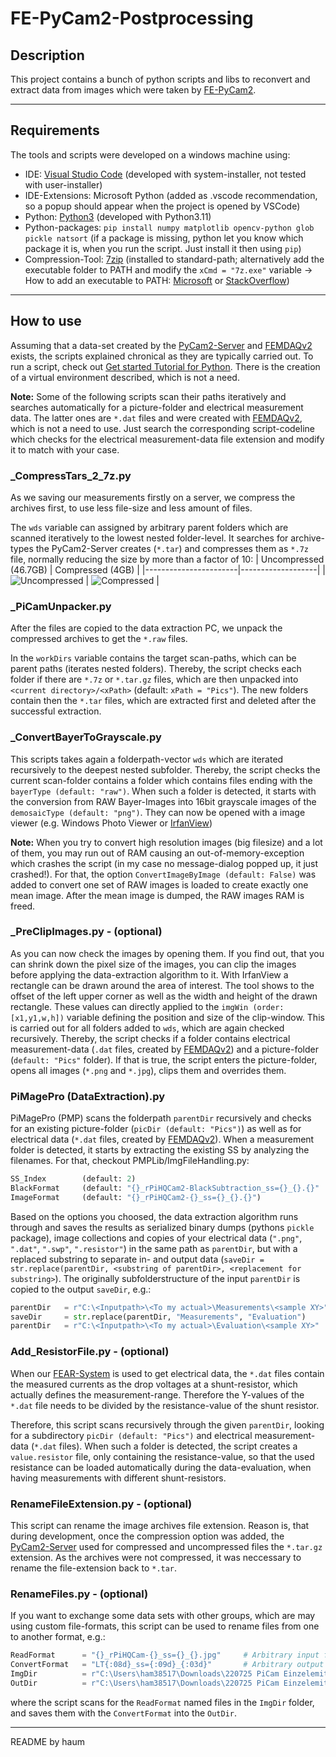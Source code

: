 
# FE-PyCam2-Postprocessing

## Description
This project contains a bunch of python scripts and libs to reconvert and extract data from images which were taken by [FE-PyCam2][PyCam-Server].



----

## Requirements
The tools and scripts were developed on a windows machine using:

- IDE: [Visual Studio Code][vscode] (developed with system-installer, not tested with user-installer)
- IDE-Extensions: Microsoft Python (added as .vscode recommendation, so a popup should appear when the project is opened by VSCode)
- Python: [Python3][python] (developed with Python3.11)
- Python-packages: ```pip install numpy matplotlib opencv-python glob pickle natsort``` (if a package is missing, python let you know which package it is, when you run the script. Just install it then using ```pip```)
- Compression-Tool: [7zip][7zip] (installed to standard-path; alternatively add the executable folder to PATH and modify the ```xCmd = "7z.exe"``` variable -> How to add an executable to PATH: [Microsoft][MicrosoftPATH] or [StackOverflow][StackOverflowPATH])



----

## How to use
Assuming that a data-set created by the [PyCam2-Server][PyCam-Server] and [FEMDAQv2][FEMDAQ] exists, the scripts explained chronical as they are typically carried out.
To run a script, check out [Get started Tutorial for Python][HowToPython]. There is the creation of a virtual environment described, which is not a need.

**Note:** Some of the following scripts scan their paths iteratively and searches automatically for a picture-folder and electrical measurement data. The latter ones are ```*.dat``` files and were created with [FEMDAQv2][FEMDAQ], which is not a need to use. Just search the corresponding script-codeline which checks for the electrical measurement-data file extension and modify it to match with your case.


### _CompressTars_2_7z.py
As we saving our measurements firstly on a server, we compress the archives first, to use less file-size and less amount of files.

The ```wds``` variable can assigned by arbitrary parent folders which are scanned iteratively to the lowest nested folder-level. It searches for archive-types the PyCam2-Server creates (```*.tar```) and compresses them as ```*.7z``` file, normally reducing the size by more than a factor of 10:
| Uncompressed (46.7GB) | Compressed (4GB) |
|-----------------------|-------------------|
| ![Uncompressed](https://github.com/Dephrilibrium/FE-PyCam2-Postprocessing/assets/89015665/73af95c0-21e7-4c30-8a5a-99fab72a73ab) | ![Compressed](https://github.com/Dephrilibrium/FE-PyCam2-Postprocessing/assets/89015665/da989c77-40aa-4108-b439-678996f1743e) |




### _PiCamUnpacker.py
After the files are copied to the data extraction PC, we unpack the compressed archives to get the ```*.raw``` files.

In the ```workDirs``` variable contains the target scan-paths, which can be parent paths (iterates nested folders). Thereby, the script checks each folder if there are ```*.7z``` or ```*.tar.gz``` files, which are then unpacked into ```<current directory>/<xPath>``` (default: ```xPath = "Pics"```). The new folders contain then the ```*.tar``` files, which are extracted first and deleted after the successful extraction.


### _ConvertBayerToGrayscale.py
This scripts takes again a folderpath-vector ```wds``` which are iterated recursively to the deepest nested subfolder. Thereby, the script checks the current scan-folder contains a folder which contains files ending with the ```bayerType (default: "raw")```. When such a folder is detected, it starts with the conversion from RAW Bayer-Images into 16bit grayscale images of the ```demosaicType (default: "png")```. They can now be opened with a image viewer (e.g. Windows Photo Viewer or [IrfanView][IrfanView])

**Note:** When you try to convert high resolution images (big filesize) and a lot of them, you may run out of RAM causing an out-of-memory-exception which crashes the script (in my case no message-dialog popped up, it just crashed!). For that, the option ```ConvertImageByImage (default: False)``` was added to convert one set of RAW images is loaded to create exactly one mean image. After the mean image is dumped, the RAW images RAM is freed.


### _PreClipImages.py - (optional)
As you can now check the images by opening them. If you find out, that you can shrink down the pixel size of the images, you can clip the images before applying the data-extraction algorithm to it. With IrfanView a rectangle can be drawn around the area of interest. The tool shows to the offset of the left upper corner as well as the width and height of the drawn rectangle. These values can directly applied to the ```imgWin (order: [x1,y1,w,h])``` variable defining the position and size of the clip-window.
This is carried out for all folders added to ```wds```, which are again checked recursively. Thereby, the script checks if a folder contains electrical measurement-data (```.dat``` files, created by [FEMDAQv2][FEMDAQ]) and a picture-folder (```default: "Pics"``` folder). If that is true, the script enters the picture-folder, opens all images (```*.png``` and ```*.jpg```), clips them and overrides them.


### PiMagePro (DataExtraction).py
PiMagePro (PMP) scans the folderpath ```parentDir``` recursively and checks for an existing picture-folder (```picDir (default: "Pics")```) as well as for electrical data (```*.dat``` files, created by [FEMDAQv2][FEMDAQ]). When a measurement folder is detected, it starts by extracting the existing SS by analyzing the filenames. For that, checkout PMPLib/ImgFileHandling.py:
```python
SS_Index        (default: 2)
BlackFormat     (default: "{}_rPiHQCam2-BlackSubtraction_ss={}_{}.{}"
ImageFormat     (default: "{}_rPiHQCam2-{}_ss={}_{}.{}")
```

Based on the options you choosed, the data extraction algorithm runs through and saves the results as serialized binary dumps (pythons ```pickle``` package), image collections and copies of your electrical data (```".png"```, ```".dat"```, ```".swp"```, ```".resistor"```) in the same path as ```parentDir```, but with a replaced substring to separate in- and output data (```saveDir = str.replace(parentDir, <substring of parentDir>, <replacement for substring>```). The originally subfolderstructure of the input ```parentDir``` is copied to the output ```saveDir```, e.g.:

```python
parentDir   = r"C:\<Inputpath>\<To my actual>\Measurements\<sample XY>" # Input-Directory
saveDir     = str.replace(parentDir, "Measurements", "Evaluation")
parentDir   = r"C:\<Inputpath>\<To my actual>\Evaluation\<sample XY>"   # Output-Directory
```


### Add_ResistorFile.py - (optional)
When our [FEAR-System][FEAR16] is used to get electrical data, the ```*.dat``` files contain the measured currents as the drop voltages at a shunt-resistor, which actually defines the measurement-range. Therefore the Y-values of the ```*.dat``` file needs to be divided by the resistance-value of the shunt resistor.

Therefore, this script scans recursively through the given ```parentDir```, looking for a subdirectory ```picDir (default: "Pics")``` and electrical measurement-data (```*.dat``` files). When such a folder is detected, the script creates a ```value.resistor``` file, only containing the resistance-value, so that the used resistance can be loaded automatically during the data-evaluation, when having measurements with different shunt-resistors.


### RenameFileExtension.py - (optional)
This script can rename the image archives file extension. Reason is, that during development, once the compression option was added, the [PyCam2-Server][PyCam-Server] used for compressed and uncompressed files the ```*.tar.gz``` extension. As the archives were not compressed, it was neccessary to rename the file-extension back to ```*.tar```.


### RenameFiles.py - (optional)
If you want to exchange some data sets with other groups, which are may using custom file-formats, this script can be used to rename files from one to another format, e.g.:
```python
ReadFormat      = "{}_rPiHQCam-{}_ss={}_{}.jpg"     # Arbitrary input format
ConvertFormat   = "LT{:08d}_ss={:09d}_{:03d}"       # Arbitrary output format
ImgDir          = r"C:\Users\ham38517\Downloads\220725 PiCam Einzelemitter\Messungen\03 1h I500nA U1400V\220804_163908 (#3)\Pics"       # Input-folder
OutDir          = r"C:\Users\ham38517\Downloads\220725 PiCam Einzelemitter\Messungen\03 1h I500nA U1400V\220804_163908 (#3)\Pics Ketek" # Output-folder
```
where the script scans for the ```ReadFormat``` named files in the ```ImgDir``` folder, and saves them with the ```ConvertFormat``` into the ```OutDir```.


----

README by haum


[PyCam-Server]: https://github.com/Dephrilibrium/FE-PyCam2-Server.git
[vscode]:https://code.visualstudio.com/
[python]: https://www.python.org/downloads/
[7zip]: https://www.7-zip.org/
[MicrosoftPATH]: https://learn.microsoft.com/en-us/previous-versions/office/developer/sharepoint-2010/ee537574(v=office.14)
[StackOverflowPATH]: https://learn.microsoft.com/en-us/previous-versions/office/developer/sharepoint-2010/ee537574(v=office.14)
[IrfanView]: https://www.irfanview.com/
[FEMDAQ]: https://github.com/Dephrilibrium/FEMDAQv2
[HowToPython]: https://code.visualstudio.com/docs/python/python-tutorial
[FEAR16]: https://github.com/Dephrilibrium/FE-FEAR16v2
